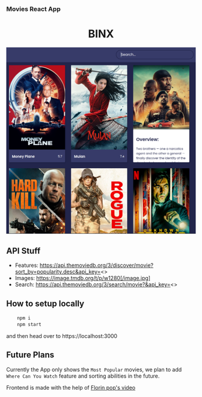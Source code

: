 ### Movies React App
<h1 align="center"> BINX </h1>

![Screenshot](./screenshot.png)

## API Stuff

- Features: https://api.themoviedb.org/3/discover/movie?sort_by=popularity.desc&api_key=<<your api>>
- Images: https://image.tmdb.org/t/p/w1280[/image.jpg]
- Search: https://api.themoviedb.org/3/search/movie?&api_key=<<your api>>

## How to setup locally

```sh
    npm i
    npm start
```
and then head over to https://localhost:3000

## Future Plans

Currently the App only shows the `Most Popular` movies, we plan to add `Where Can You Watch` feature and sorting abilities in the future.

Frontend is made with the help of [Florin pop's video](https://www.youtube.com/watch?v=sZ0bZGfg_m4)
